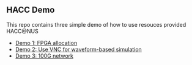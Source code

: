 ## HACC Demo

This repo contains three simple demo of how to use resouces provided HACC@NUS 

- [Demo 1: FPGA allocation](1-FPGA-allocation.md)
- [Demo 2: Use VNC for waveform-based simulation](2-waveform-based-simulation.md)
- [Demo 3: 100G network](3-100G-network-interaction.md)
